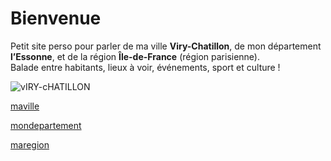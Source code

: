 # Bienvenue 

Petit site perso pour parler de ma ville **Viry-Chatillon**, de mon département **l’Essonne**, et de la région **Île-de-France** (région parisienne).  
Balade entre habitants, lieux à voir, événements, sport et culture !

![vIRY-cHATILLON](https://danielclerc.fr/Ile_de_France/91_Essonne/viry_chatillon/2009_viry_chatillon_002.jpg)


[maville](maville.md)

[mondepartement](mondepartment.md)

[maregion](maregion)


 





